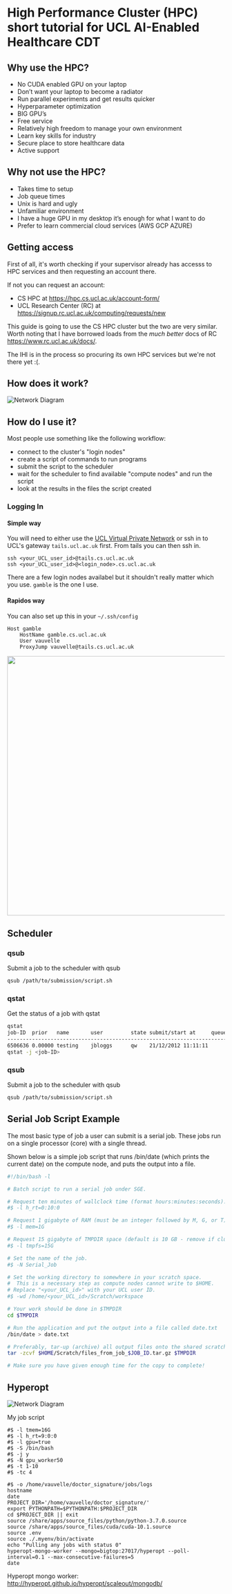 # High Performance Cluster (HPC) short tutorial for UCL AI-Enabled Healthcare CDT

## Why use the HPC?
* No CUDA enabled GPU on your laptop
* Don’t want your laptop to become a radiator
* Run parallel experiments and get results quicker
* Hyperparameter optimization
* BIG GPU’s
* Free service
* Relatively high freedom to manage your own environment
* Learn key skills for industry 
* Secure place to store healthcare data
* Active support

## Why not use the HPC?
* Takes time to setup
* Job queue times 
* Unix is hard and ugly
* Unfamiliar environment
* I have a huge GPU in my desktop it’s enough for what I want to do
* Prefer to learn commercial cloud services (AWS GCP AZURE)

## Getting access

First of all, it's worth checking if your supervisor already has accesss to HPC services and then requesting an account there. 

If not you can request an account:
* CS HPC at https://hpc.cs.ucl.ac.uk/account-form/ 
* UCL Research Center (RC) at https://signup.rc.ucl.ac.uk/computing/requests/new

This guide is going to use the CS HPC cluster but the two are very similar. Worth noting that I have borrowed loads from the *much better* docs of RC https://www.rc.ucl.ac.uk/docs/.

The IHI is in the process so procuring its own HPC services but we're not there yet :(.

## How does it work?
![Network Diagram](images/network_diagram_basic.png)


## How do I use it?

Most people use something like the following workflow:

 - connect to the cluster's "login nodes"
 - create a script of commands to run programs
 - submit the script to the scheduler
 - wait for the scheduler to find available "compute nodes" and run the script
 - look at the results in the files the script created


### Logging In

#### Simple way

You will need to either use the [UCL Virtual Private Network](https://www.ucl.ac.uk/isd/services/get-connected/ucl-virtual-private-network-vpn/) or ssh in to UCL's gateway `tails.ucl.ac.uk` first. From tails you can then ssh in. 

```
ssh <your_UCL_user_id>@tails.cs.ucl.ac.uk
ssh <your_UCL_user_id>@<login_node>.cs.ucl.ac.uk
```

There are a few login nodes availabel but it shouldn't really matter which you use. `gamble` is the one I use. 

#### Rapidos way

You can also set up this in your `~/.ssh/config`
```
Host gamble
	HostName gamble.cs.ucl.ac.uk
	User vauvelle
	ProxyJump vauvelle@tails.cs.ucl.ac.uk
 ```

<p align="center">
  <img width="600" src="asciinema/logging_in.svg">
</p>

## Scheduler

### qsub
Submit a job to the scheduler with qsub
```bash
qsub /path/to/submission/script.sh
```
### qstat
Get the status of a job with qstat
```bash
qstat
job-ID  prior   name       user         state submit/start at     queue                          slots ja-task-ID 
-----------------------------------------------------------------------------------------------------------------
6506636 0.00000 testing    jbloggs      qw    21/12/2012 11:11:11                                    1     
qstat -j <job-ID>
```

### qsub
Submit a job to the scheduler with qsub
```bash
qsub /path/to/submission/script.sh
```

## Serial Job Script Example

The most basic type of job a user can submit is a serial job. These jobs run on a single processor (core) with a single thread. 

Shown below is a simple job script that runs /bin/date (which prints the current date) on the compute node, and puts the output into a file.

```bash
#!/bin/bash -l

# Batch script to run a serial job under SGE.

# Request ten minutes of wallclock time (format hours:minutes:seconds).
#$ -l h_rt=0:10:0

# Request 1 gigabyte of RAM (must be an integer followed by M, G, or T)
#$ -l mem=1G

# Request 15 gigabyte of TMPDIR space (default is 10 GB - remove if cluster is diskless)
#$ -l tmpfs=15G

# Set the name of the job.
#$ -N Serial_Job

# Set the working directory to somewhere in your scratch space.  
#  This is a necessary step as compute nodes cannot write to $HOME.
# Replace "<your_UCL_id>" with your UCL user ID.
#$ -wd /home/<your_UCL_id>/Scratch/workspace

# Your work should be done in $TMPDIR 
cd $TMPDIR

# Run the application and put the output into a file called date.txt
/bin/date > date.txt

# Preferably, tar-up (archive) all output files onto the shared scratch area
tar -zcvf $HOME/Scratch/files_from_job_$JOB_ID.tar.gz $TMPDIR

# Make sure you have given enough time for the copy to complete!
```

## Hyperopt
![Network Diagram](images/network_diagram_hyperopt.png)

My job script

```
#$ -l tmem=16G
#$ -l h_rt=9:0:0
#$ -l gpu=true
#$ -S /bin/bash
#$ -j y
#$ -N gpu_worker50
#$ -t 1-10
#$ -tc 4

#$ -o /home/vauvelle/doctor_signature/jobs/logs
hostname
date
PROJECT_DIR='/home/vauvelle/doctor_signature/'
export PYTHONPATH=$PYTHONPATH:$PROJECT_DIR
cd $PROJECT_DIR || exit
source /share/apps/source_files/python/python-3.7.0.source
source /share/apps/source_files/cuda/cuda-10.1.source
source .env
source ./.myenv/bin/activate
echo "Pulling any jobs with status 0"
hyperopt-mongo-worker --mongo=bigtop:27017/hyperopt --poll-interval=0.1 --max-consecutive-failures=5
date
```

Hyperopt mongo worker: http://hyperopt.github.io/hyperopt/scaleout/mongodb/
